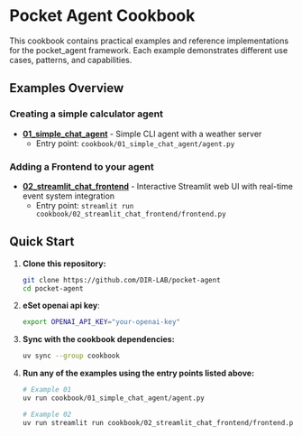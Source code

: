 # Pocket Agent Cookbook

This cookbook contains practical examples and reference implementations for the pocket_agent framework. Each example demonstrates different use cases, patterns, and capabilities.

## Examples Overview

### Creating a simple calculator agent
- **[01_simple_chat_agent](01_simple_chat_agent/)** - Simple CLI agent with a weather server
    - Entry point: `cookbook/01_simple_chat_agent/agent.py`

### Adding a Frontend to your agent
- **[02_streamlit_chat_frontend](02_streamlit_chat_frontend/)** - Interactive Streamlit web UI with real-time event system integration
     - Entry point: `streamlit run cookbook/02_streamlit_chat_frontend/frontend.py`

## Quick Start

1. **Clone this repository:**
    ```bash
    git clone https://github.com/DIR-LAB/pocket-agent
    cd pocket-agent
    ```

2. **eSet openai api key**:
    ```bash
    export OPENAI_API_KEY="your-openai-key"
    ```

2. **Sync with the cookbook dependencies:**

    ```bash
    uv sync --group cookbook
    ```

3. **Run any of the examples using the entry points listed above:**

    ```bash
    # Example 01
    uv run cookbook/01_simple_chat_agent/agent.py

    # Example 02
    uv run streamlit run cookbook/02_streamlit_chat_frontend/frontend.py
    ```


